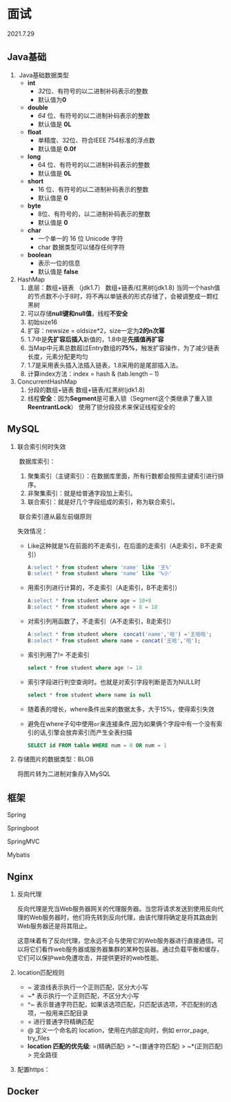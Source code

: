 # 面试

2021.7.29



## Java基础

1. ​	Java基础数据类型
   - **int** 
     - *32*位、有符号的以二进制补码表示的整数
     - 默认值为**0**
   - **double**
     -  *64* 位、有符号的以二进制补码表示的整数
     - 默认值是 **0L**
   - **float**
     - 单精度、32位、符合IEEE 754标准的浮点数
     - 默认值是 **0.0f**
   - **long**
     -  64 位、有符号的以二进制补码表示的整数
     - 默认值是 **0L**
   - **short**
     - 16 位、有符号的以二进制补码表示的整数
     - 默认值是 **0**
   - **byte**
     - 8位、有符号的，以二进制补码表示的整数
     - 默认值是 **0**
   - **char**
     - 一个单一的 16 位 Unicode 字符
     - char 数据类型可以储存任何字符
   - **boolean**
     - 表示一位的信息
     - 默认值是 **false**
2. HashMap
   1. 底层：数组+链表 （jdk1.7）   数组+链表/红黑树(jdk1.8)  当同一个hash值的节点数不小于8时，将不再以单链表的形式存储了，会被调整成一颗红黑树
   2. 可以存储**null键和null值**，线程**不安全**
   3. 初始size16
   4. 扩容：newsize = oldsize*2，size一定为**2的n次幂**
   5. 1.7中是**先扩容后插入**新值的，1.8中是**先插值再扩容**
   6. 当Map中元素总数超过Entry数组的**75%**，触发扩容操作，为了减少链表长度，元素分配更均匀
   7. 1.7是采用表头插入法插入链表，1.8采用的是尾部插入法。
   8. 计算index方法：index = hash & (tab.length – 1)
3. ConcurrentHashMap
   1. 分段的数组+链表 数组+链表/红黑树(jdk1.8) 
   2. 线程**安全**：因为**Segment**是可重入锁（Segment这个类继承了重入锁**ReentrantLock**）   使用了锁分段技术来保证线程安全的

## MySQL

1. 联合索引何时失效

   ​	数据库索引：

   1. 聚集索引（主键索引）：在数据库里面，所有行数都会按照主键索引进行排序。
   2. 非聚集索引：就是给普通字段加上索引。
   3. 联合索引：就是好几个字段组成的索引，称为联合索引。

   ​	联合索引遵从最左前缀原则

   失效情况：

   - Like这种就是%在前面的不走索引，在后面的走索引（A走索引，B不走索引）

     ```sql
     A:select * from student where 'name' like '王%'
     B:select * from student where 'name' like '%小'
     ```

   - 用索引列进行计算的，不走索引（A走索引，B不走索引）

     ```sql
     A:select * from student where age = 10+8
     B:select * from student where age + 8 = 18
     ```

   - 对索引列用函数了，不走索引（A不走索引，B走索引）

     ```sql
     A:select * from student where  concat('name','哈') ='王哈哈';
     B:select * from student where name = concat('王哈','哈');
     ```

   - 索引列用了!= 不走索引

     ```sql
     select * from student where age != 18
     ```

   - 索引字段进行判空查询时。也就是对索引字段判断是否为NULL时

     ```sql
     select * from student where name is null
     ```

   - 随着表的增长，where条件出来的数据太多，大于15%，使得索引失效

   - 避免在where子句中使用`or`来连接条件,因为如果俩个字段中有一个没有索引的话,引擎会放弃索引而产生全表扫描

     ```sql
     SELECT id FROM table WHERE num = 0 OR num = 1
     ```

2. 存储图片的数据类型：BLOB 

     将图片转为二进制对象存入MySQL

## 框架

Spring 

Springboot

SpringMVC

Mybatis

## Nginx

1. 反向代理

   反向代理是充当Web服务器网关的代理服务器。当您将请求发送到使用反向代理的Web服务器时，他们将先转到反向代理，由该代理将确定是将其路由到Web服务器还是将其阻止。

   这意味着有了反向代理，您永远不会与使用它的Web服务器进行直接通信。可以将它们看作web服务器或服务器集群的某种包装器。通过负载平衡和缓存，它们可以保护web免遭攻击，并提供更好的web性能。

2. location匹配规则

   - ~ 波浪线表示执行一个正则匹配，区分大小写
   - ~* 表示执行一个正则匹配，不区分大小写
   - ^~ 表示普通字符匹配，如果该选项匹配，只匹配该选项，不匹配别的选项，一般用来匹配目录
   - = 进行普通字符精确匹配
   - @ 定义一个命名的 location，使用在内部定向时，例如 error_page, try_files
   - **location 匹配的优先级**: =(精确匹配) > ^~(普通字符匹配) > ~*(正则匹配) > 完全路径

3. 配置https：

   [Nginx Https 配置]: http://nginx.org/en/docs/http/configuring_https_servers.html

## Docker

